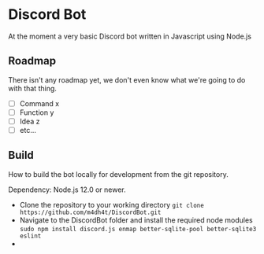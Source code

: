 # Discord Bot

At the moment a very basic Discord bot written in Javascript using Node.js

## Roadmap

There isn't any roadmap yet, we don't even know what we're going to do with that thing.

 - [ ] Command x
 - [ ] Function y
 - [ ] Idea z
 - [ ] etc...

## Build

How to build the bot locally for development from the git repository.

Dependency: Node.js 12.0 or newer.

 - Clone the repository to your working directory
 `git clone https://github.com/m4dh4t/DiscordBot.git`
 - Navigate to the DiscordBot folder and install the required node modules
 `sudo npm install discord.js enmap better-sqlite-pool better-sqlite3 eslint`
 - 

<!--stackedit_data:
eyJoaXN0b3J5IjpbLTEzMzgyNzQzNDMsLTk0MTMxMjE2Ml19
-->